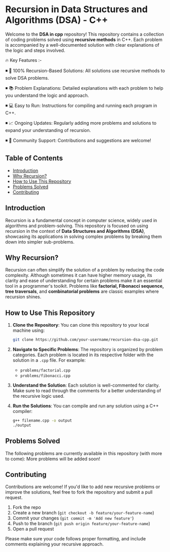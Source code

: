 # Recursion in Data Structures and Algorithms (DSA) - C++

Welcome to the **DSA in cpp** repository! This repository contains a collection of coding problems solved using **recursive methods** in C++. Each problem is accompanied by a well-documented solution with clear explanations of the logic and steps involved.


🔥 Key Features :- 

◾ 🚀 100% Recursion-Based Solutions: All solutions use recursive methods to solve DSA problems.

◾ 📚 Problem Explanations: Detailed explanations with each problem to help you understand the logic and approach.

◾ 💻 Easy to Run: Instructions for compiling and running each program in C++.

◾ 📈 Ongoing Updates: Regularly adding more problems and solutions to expand your understanding of recursion.

◾ 🤝 Community Support: Contributions and suggestions are welcome!


## Table of Contents

- [Introduction](#introduction)
- [Why Recursion?](#why-recursion)
- [How to Use This Repository](#how-to-use-this-repository)
- [Problems Solved](#problems-solved)
- [Contributing](#contributing)

## Introduction

Recursion is a fundamental concept in computer science, widely used in algorithms and problem-solving. This repository is focused on using recursion in the context of **Data Structures and Algorithms (DSA)**, showcasing its applications in solving complex problems by breaking them down into simpler sub-problems.

## Why Recursion?

Recursion can often simplify the solution of a problem by reducing the code complexity. Although sometimes it can have higher memory usage, its clarity and ease of understanding for certain problems make it an essential tool in a programmer's toolkit. Problems like **factorial, Fibonacci sequence, tree traversals**, and **combinatorial problems** are classic examples where recursion shines.

## How to Use This Repository

1. **Clone the Repository**: You can clone this repository to your local machine using:
   ```bash
   git clone https://github.com/your-username/recursion-dsa-cpp.git
   ```
   
2. **Navigate to Specific Problems**: The repository is organized by problem categories. Each problem is located in its respective folder with the solution in a `.cpp` file. For example:
   - `problems/factorial.cpp`
   - `problems/fibonacci.cpp`
   
3. **Understand the Solution**: Each solution is well-commented for clarity. Make sure to read through the comments for a better understanding of the recursive logic used.

4. **Run the Solutions**: You can compile and run any solution using a C++ compiler:
   ```bash
   g++ filename.cpp -o output
   ./output
   ```

## Problems Solved

The following problems are currently available in this repository (with more to come):
More problems will be added soon!

## Contributing

Contributions are welcome! If you'd like to add new recursive problems or improve the solutions, feel free to fork the repository and submit a pull request.

1. Fork the repo
2. Create a new branch (`git checkout -b feature/your-feature-name`)
3. Commit your changes (`git commit -m 'Add new feature'`)
4. Push to the branch (`git push origin feature/your-feature-name`)
5. Open a pull request

Please make sure your code follows proper formatting, and include comments explaining your recursive approach.
